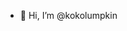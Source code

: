 - 👋 Hi, I’m @kokolumpkin


<!---
kokolumpkin/kokolumpkin is a ✨ special ✨ repository because its `README.md` (this file) appears on your GitHub profile.
You can click the Preview link to take a look at your changes.
--->
